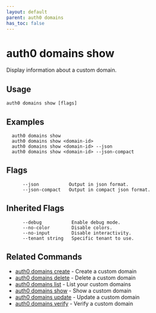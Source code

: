 ```yaml
---
layout: default
parent: auth0 domains
has_toc: false
---
```

# auth0 domains show

Display information about a custom domain.

## Usage
```
auth0 domains show [flags]
```

## Examples

```
  auth0 domains show 
  auth0 domains show <domain-id>
  auth0 domains show <domain-id> --json
  auth0 domains show <domain-id> --json-compact
```


## Flags

```
      --json           Output in json format.
      --json-compact   Output in compact json format.
```


## Inherited Flags

```
      --debug           Enable debug mode.
      --no-color        Disable colors.
      --no-input        Disable interactivity.
      --tenant string   Specific tenant to use.
```


## Related Commands

- [auth0 domains create](auth0_domains_create.md) - Create a custom domain
- [auth0 domains delete](auth0_domains_delete.md) - Delete a custom domain
- [auth0 domains list](auth0_domains_list.md) - List your custom domains
- [auth0 domains show](auth0_domains_show.md) - Show a custom domain
- [auth0 domains update](auth0_domains_update.md) - Update a custom domain
- [auth0 domains verify](auth0_domains_verify.md) - Verify a custom domain


